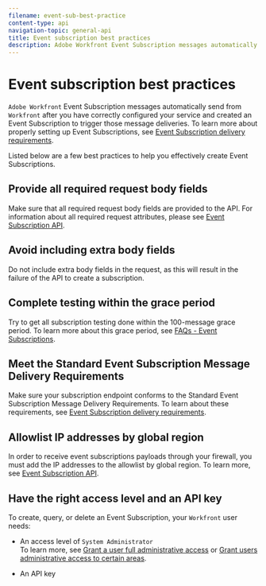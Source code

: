 ```yaml
---
filename: event-sub-best-practice
content-type: api
navigation-topic: general-api
title: Event subscription best practices
description: Adobe Workfront Event Subscription messages automatically send from Workfront after you have correctly configured your service and created an Event Subscription to trigger those message deliveries. To learn more about properly setting up Event Subscriptions, see Event Subscription delivery requirements.
---
```


# Event subscription best practices

`Adobe Workfront` Event Subscription messages automatically send from `Workfront` after you have correctly configured your service and created an Event Subscription to trigger those message deliveries. To learn more about properly setting up Event Subscriptions, see [Event Subscription delivery requirements](../../wf-api/general/setup-event-sub-endpoint.md).

Listed below are a few best practices to help you effectively create Event Subscriptions.

## Provide all required request body fields

Make sure that all required request body fields are provided to the API. For information about all required request attributes, please see [Event Subscription API](../../wf-api/general/event-subs-api.md).

## Avoid including extra body fields

Do not include extra body fields in the request, as this will result in the failure of the API to create a subscription.

## Complete testing within the grace period

Try to get all subscription testing done within the 100-message grace period. To learn more about this grace period, see [FAQs - Event Subscriptions](../../wf-api/general/event-subs-faq.md).

## Meet the Standard Event Subscription Message Delivery Requirements

Make sure your subscription endpoint conforms to the Standard Event Subscription Message Delivery Requirements. To learn about these requirements, see [Event Subscription delivery requirements](../../wf-api/general/setup-event-sub-endpoint.md).

## Allowlist IP addresses by global region

In order to receive event subscriptions payloads through your firewall, you must add the IP addresses to the allowlist by global region. To learn more, see [Event Subscription API](../../wf-api/general/event-subs-api.md).

## Have the right access level and an API key

To create, query, or delete an Event Subscription, your `Workfront` user needs:

* An access level of `System Administrator`  
  To learn more, see [Grant a user full administrative access](../../administration-and-setup/add-users/configure-and-grant-access/grant-a-user-full-administrative-access.md) or [Grant users administrative access to certain areas](../../administration-and-setup/add-users/configure-and-grant-access/grant-users-admin-access-certain-areas.md).

* An API key

  <!--
  To learn more, see .
  -->

